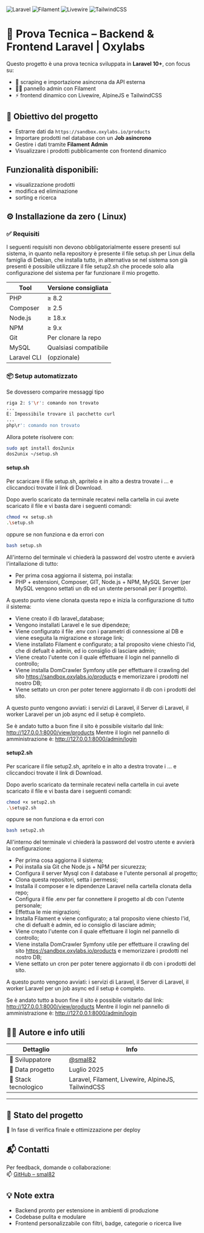 
![Laravel](https://img.shields.io/badge/Laravel-10.0-red.svg)
![Filament](https://img.shields.io/badge/Filament-Admin-blue.svg)
![Livewire](https://img.shields.io/badge/Livewire-Ready-green.svg)
![TailwindCSS](https://img.shields.io/badge/TailwindCSS-3.x-teal.svg)

# 🧪 Prova Tecnica – Backend & Frontend Laravel | Oxylabs

Questo progetto è una prova tecnica sviluppata in **Laravel 10+**, con focus su:
- 🧱 scraping e importazione asincrona da API esterna
- 🧑‍💻 pannello admin con Filament
- ⚡ frontend dinamico con Livewire, AlpineJS e TailwindCSS

## 🧠 Obiettivo del progetto

- Estrarre dati da `https://sandbox.oxylabs.io/products`
- Importare prodotti nel database con un **Job asincrono**
- Gestire i dati tramite **Filament Admin**
- Visualizzare i prodotti pubblicamente con frontend dinamico

## Funzionalità disponibili:

- visualizzazione prodotti
- modifica ed eliminazione
- sorting e ricerca

## ⚙️ Installazione da zero ( Linux)

### ✅ Requisiti

I seguenti requisiti non devono obbligatorialmente essere presenti sul sistema, in quanto nella repository è presente il file setup.sh per Linux della famiglia di Debian, che installa tutto, in alternativa se nel sistema son già presenti è possibile utilizzare il file setup2.sh che procede solo alla configurazione del sistema per far funzionare il mio progetto.

| Tool         | Versione consigliata |
|--------------|----------------------|
| PHP          | ≥ 8.2                |
| Composer     | ≥ 2.5                |
| Node.js      | ≥ 18.x               |
| NPM          | ≥ 9.x                |
| Git          | Per clonare la repo |
| MySQL  | Qualsiasi compatibile |
| Laravel CLI  | (opzionale)          |

### 📦 Setup automatizzato

Se dovessero comparire messaggi tipo
```BASH
riga 2: $'\r': comando non trovato
...
E: Impossibile trovare il pacchetto curl
...
php\r': comando non trovato
```
Allora potete risolvere con:
```BASH
sudo apt install dos2unix
dos2unix ~/setup.sh
```

#### setup.sh

Per scaricare il file setup.sh, apritelo e in alto a destra trovate i ... e cliccandoci trovate il link di Download.

Dopo averlo scaricato da terminale recatevi nella cartella in cui avete scaricato il file e vi basta dare i seguenti comandi:
```BASH
chmod +x setup.sh
.\setup.sh
```
oppure se non funziona e da errori con
```BASH
bash setup.sh
```
All'interno del terminale vi chiederà la password del vostro utente e avvierà l'intallazione di tutto:
- Per prima cosa aggiorna il sistema, poi installa:
- PHP + estensioni, Composer, GIT, Node.js + NPM, MySQL Server (per MySQL vengono settati un db ed un utente personali per il progetto).

A questo punto viene clonata questa repo e inizia la configurazione di tutto il sistema:
- Viene creato il db laravel_database;
- Vengono installati Laravel e le sue dipendeze;
- Viene configurato il file .env con i parametri di connessione al DB e viene eseguita la migrazione e storage link;
- Viene installato Filament e configurato; a tal proposito viene chiesto l'id, che di defualt è admin, ed io consiglio di lasciare admin;
- Viene creato l'utente con il quale effettuare il login nel pannello di controllo;
- Viene installa DomCrawler Symfony utile per effettuare il crawling del sito https://sandbox.oxylabs.io/products e memorizzare i prodotti nel nostro DB;
- Viene settato un cron per poter tenere aggiornato il db con i prodotti del sito.

A questo punto vengono avviati: i servizi di Laravel, il Server di Laravel, il worker Laravel per un job async ed il setup è completo.

Se è andato tutto a buon fine il sito è possibile visitarlo dal link: http://127.0.0.1:8000/view/products
Mentre il login nel pannello di amministrazione è: http://127.0.0.1:8000/admin/login

#### setup2.sh

Per scaricare il file setup2.sh, apritelo e in alto a destra trovate i ... e cliccandoci trovate il link di Download.

Dopo averlo scaricato da terminale recatevi nella cartella in cui avete scaricato il file e vi basta dare i seguenti comandi:
```BASH
chmod +x setup2.sh
.\setup2.sh
```
oppure se non funziona e da errori con
```BASH
bash setup2.sh
```
All'interno del terminale vi chiederà la password del vostro utente e avvierà la configurazione:
- Per prima cosa aggiorna il sistema;
- Poi installa sia Git che Node.js + NPM per sicurezza;
- Configura il server Mysql con il database e l'utente personali al progetto;
- Clona questa repositori, setta i permessi;
- Installa il composer e le dipendenze Laravel nella cartella clonata della repo;
- Configura il file .env per far connettere il progetto al db con l'utente personale;
- Effettua le mie migrazioni;
- Installa Filament e viene configurato; a tal proposito viene chiesto l'id, che di defualt è admin, ed io consiglio di lasciare admin;
- Viene creato l'utente con il quale effettuare il login nel pannello di controllo;
- Viene installa DomCrawler Symfony utile per effettuare il crawling del sito https://sandbox.oxylabs.io/products e memorizzare i prodotti nel nostro DB;
- Viene settato un cron per poter tenere aggiornato il db con i prodotti del sito.

A questo punto vengono avviati: i servizi di Laravel, il Server di Laravel, il worker Laravel per un job async ed il setup è completo.

Se è andato tutto a buon fine il sito è possibile visitarlo dal link: http://127.0.0.1:8000/view/products
Mentre il login nel pannello di amministrazione è: http://127.0.0.1:8000/admin/login

## 👨‍💻 Autore e info utili

| Dettaglio            | Info                                  |
|----------------------|----------------------------------------|
| 👤 Sviluppatore       | [@smal82](https://github.com/smal82)   |
| 📅 Data progetto      | Luglio 2025                            |
| 🔧 Stack tecnologico  | Laravel, Filament, Livewire, AlpineJS, TailwindCSS |
---

## 🚧 Stato del progetto

🧪 In fase di verifica finale e ottimizzazione per deploy

## 📬 Contatti

Per feedback, domande o collaborazione:  
📫 [GitHub – smal82](https://github.com/smal82)

## 💡 Note extra

- Backend pronto per estensione in ambienti di produzione
- Codebase pulita e modulare
- Frontend personalizzabile con filtri, badge, categorie o ricerca live
